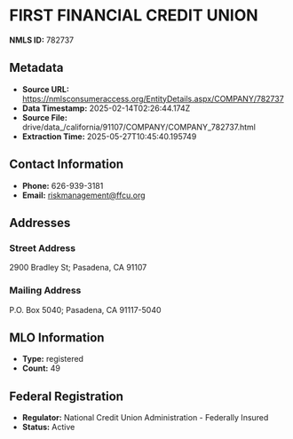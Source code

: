 # FIRST FINANCIAL CREDIT UNION

**NMLS ID:** 782737

## Metadata
- **Source URL:** https://nmlsconsumeraccess.org/EntityDetails.aspx/COMPANY/782737
- **Data Timestamp:** 2025-02-14T02:26:44.174Z
- **Source File:** drive/data_/california/91107/COMPANY/COMPANY_782737.html
- **Extraction Time:** 2025-05-27T10:45:40.195749

## Contact Information
- **Phone:** 626-939-3181
- **Email:** riskmanagement@ffcu.org

## Addresses
### Street Address
2900 Bradley St; Pasadena, CA 91107

### Mailing Address
P.O. Box 5040; Pasadena, CA 91117-5040

## MLO Information
- **Type:** registered
- **Count:** 49

## Federal Registration
- **Regulator:** National Credit Union Administration - Federally Insured
- **Status:** Active
